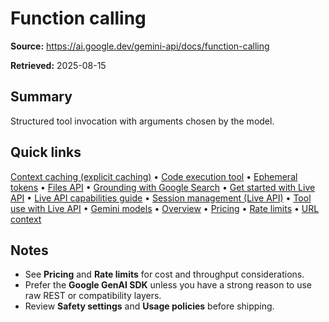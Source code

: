 # Function calling

**Source:** https://ai.google.dev/gemini-api/docs/function-calling

**Retrieved:** 2025-08-15

## Summary
Structured tool invocation with arguments chosen by the model.

## Quick links
[Context caching (explicit caching)](caching.md) • [Code execution tool](code-execution.md) • [Ephemeral tokens](ephemeral-tokens.md) • [Files API](files.md) • [Grounding with Google Search](google-search.md) • [Get started with Live API](live.md) • [Live API capabilities guide](live-guide.md) • [Session management (Live API)](live-session.md) • [Tool use with Live API](live-tools.md) • [Gemini models](models.md) • [Overview](overview.md) • [Pricing](pricing.md) • [Rate limits](rate-limits.md) • [URL context](url-context.md)

## Notes
- See **Pricing** and **Rate limits** for cost and throughput considerations.
- Prefer the **Google GenAI SDK** unless you have a strong reason to use raw REST or compatibility layers.
- Review **Safety settings** and **Usage policies** before shipping.
